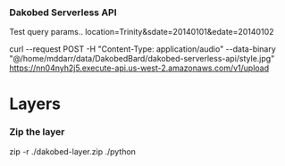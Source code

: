 ### Dakobed Serverless API

Test query params.. 
location=Trinity&sdate=20140101&edate=20140102

curl --request POST -H "Content-Type: application/audio"  --data-binary "@/home/mddarr/data/DakobedBard/dakobed-serverless-api/style.jpg" \
    https://nn04nyh2j5.execute-api.us-west-2.amazonaws.com/v1/upload
    


# Layers

### Zip the layer
zip -r ./dakobed-layer.zip ./python